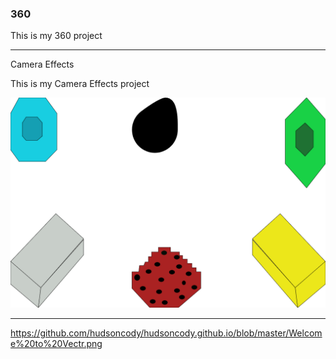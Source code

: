 

### 360

This is my 360 project

<script src="//360.vizor.io/scripts/embed.js" data-vizorurl="https://360.vizor.io/embed/v/p6a1p" ></script>

***
Camera Effects

This is my Camera Effects project

![picturetitle](Welcome_to_vectr.png?raw=true "Optional Title")


***
https://github.com/hudsoncody/hudsoncody.github.io/blob/master/Welcome%20to%20Vectr.png
